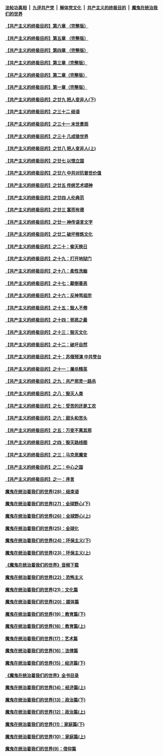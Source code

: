 ####  [法轮功真相](../../../../basic/blob/master/README.md?t=12180239) &nbsp;|&nbsp; [九评共产党](../../../../9ping.md/blob/master/README.md?t=12180239) &nbsp;|&nbsp; [解体党文化](../../../../jtdwh.md/blob/master/README.md?t=12180239)  &nbsp;|&nbsp; [共产主义的终极目的](../../../../gczydzjmd.md/blob/master/README.md?t=12180239) &nbsp;|&nbsp; [魔鬼在统治我们的世界](../../../../mgztzwmdsj.md/blob/master/README.md?t=12180239) 

#### [【共产主义的终极目的】第六章 （完整版）](../pages/nsc422/n11428913.md?t=12180239) 

#### [【共产主义的终极目的】第五章 （完整版）](../pages/nsc422/n11428912.md?t=12180239) 

#### [【共产主义的终极目的】第四章 （完整版）](../pages/nsc422/n11428907.md?t=12180239) 

#### [【共产主义的终极目的】第三章（完整版）](../pages/nsc422/n11428848.md?t=12180239) 

#### [【共产主义的终极目的】第二章（完整版）](../pages/nsc422/n11428831.md?t=12180239) 

#### [【共产主义的终极目的】第一章（完整版）](../pages/nsc422/n11417651.md?t=12180239) 

#### [【共产主义的终极目的】之廿九 把人变非人(下)](../pages/nsc422/n11344140.md?t=12180239) 

#### [【共产主义的终极目的】之三十二 结语](../pages/nsc422/n11360535.md?t=12180239) 

#### [【共产主义的终极目的】之三十一 末世景观](../pages/nsc422/n11351129.md?t=12180239) 

#### [【共产主义的终极目的】之三十 几成狼世界](../pages/nsc422/n11348280.md?t=12180239) 

#### [【共产主义的终极目的】之廿八 把人变非人(上)](../pages/nsc422/n11340492.md?t=12180239) 

#### [【共产主义的终极目的】之廿七 以恨立国](../pages/nsc422/n11336944.md?t=12180239) 

#### [【共产主义的终极目的】之廿六 中共对抗普世价值](../pages/nsc422/n11324785.md?t=12180239) 

#### [【共产主义的终极目的】之廿五 传统艺术颂神](../pages/nsc422/n11296396.md?t=12180239) 

#### [【共产主义的终极目的】之廿四 人伦典范](../pages/nsc422/n11296397.md?t=12180239) 

#### [【共产主义的终极目的】之廿三 富而有德](../pages/nsc422/n11283598.md?t=12180239) 

#### [【共产主义的终极目的】之廿一 神传语言文字](../pages/nsc422/n11263265.md?t=12180239) 

#### [【共产主义的终极目的】之廿二 破坏修炼文化](../pages/nsc422/n11245728.md?t=12180239) 

#### [【共产主义的终极目的】之二十：偷天换日](../pages/nsc422/n11238846.md?t=12180239) 

#### [【共产主义的终极目的】之十九：打开地狱门](../pages/nsc422/n11206376.md?t=12180239) 

#### [【共产主义的终极目的】之十八：柔性洗脑](../pages/nsc422/n11199994.md?t=12180239) 

#### [【共产主义的终极目的】之十七：颠倒善恶](../pages/nsc422/n11179782.md?t=12180239) 

#### [【共产主义的终极目的】之十六：反神骂祖宗](../pages/nsc422/n11166798.md?t=12180239) 

#### [【共产主义的终极目的】之十五：毁人不倦](../pages/nsc422/n11166792.md?t=12180239) 

#### [【共产主义的终极目的】之十四：邪恶之最](../pages/nsc422/n11150249.md?t=12180239) 

#### [【共产主义的终极目的】之十三：毁灭文化](../pages/nsc422/n11135227.md?t=12180239) 

#### [【共产主义的终极目的】之十二：破坏自然](../pages/nsc422/n11135214.md?t=12180239) 

#### [【共产主义的终极目的】之十：苏俄预演 中共登台](../pages/nsc422/n11118424.md?t=12180239) 

#### [【共产主义的终极目的】之十一：屠杀精英](../pages/nsc422/n11118442.md?t=12180239) 

#### [【共产主义的终极目的】之九：共产邪灵一路杀](../pages/nsc422/n11114139.md?t=12180239) 

#### [【共产主义的终极目的】之八：毁灭人类](../pages/nsc422/n11108503.md?t=12180239) 

#### [【共产主义的终极目的】之七：受苦的还是工农](../pages/nsc422/n11101809.md?t=12180239) 

#### [【共产主义的终极目的】之六：甜头和苦头](../pages/nsc422/n11096971.md?t=12180239) 

#### [【共产主义的终极目的】之五：万变不离其邪](../pages/nsc422/n11091285.md?t=12180239) 

#### [【共产主义的终极目的】之四：毁灭路线图](../pages/nsc422/n11086284.md?t=12180239) 

#### [【共产主义的终极目的】之三：马克思魔变](../pages/nsc422/n11061941.md?t=12180239) 

#### [【共产主义的终极目的】之二：中心之国](../pages/nsc422/n11047728.md?t=12180239) 

#### [【共产主义的终极目的】之一：序言](../pages/nsc422/n11086077.md?t=12180239) 

#### [魔鬼在统治着我们的世界(28)：结束语](../pages/nsc422/n10936246.md?t=12180239) 

#### [魔鬼在统治着我们的世界(27)：全球野心(下)](../pages/nsc422/n10928319.md?t=12180239) 

#### [魔鬼在统治着我们的世界(26)：全球野心(上)](../pages/nsc422/n10900318.md?t=12180239) 

#### [魔鬼在统治着我们的世界(25)：全球化](../pages/nsc422/n10788205.md?t=12180239) 

#### [魔鬼在统治着我们的世界(24)：环保主义(下)](../pages/nsc422/n10695307.md?t=12180239) 

#### [魔鬼在统治着我们的世界(23)：环保主义(上)](../pages/nsc422/n10688613.md?t=12180239) 

#### [《魔鬼在统治着我们的世界》音频下载](../pages/nsc422/n10635553.md?t=12180239) 

#### [魔鬼在统治着我们的世界(22)：恐怖主义](../pages/nsc422/n10614727.md?t=12180239) 

#### [魔鬼在统治着我们的世界(21)：文化篇](../pages/nsc422/n10597706.md?t=12180239) 

#### [魔鬼在统治着我们的世界(20)：媒体篇](../pages/nsc422/n10586579.md?t=12180239) 

#### [魔鬼在统治着我们的世界(19)：教育篇(下)](../pages/nsc422/n10564808.md?t=12180239) 

#### [魔鬼在统治着我们的世界(18)：教育篇(上)](../pages/nsc422/n10526970.md?t=12180239) 

#### [魔鬼在统治着我们的世界(17)：艺术篇](../pages/nsc422/n10499093.md?t=12180239) 

#### [魔鬼在统治着我们的世界(16)：法律篇](../pages/nsc422/n10485969.md?t=12180239) 

#### [魔鬼在统治着我们的世界(15)：经济篇(下)](../pages/nsc422/n10469975.md?t=12180239) 

#### [《魔鬼在统治着我们的世界》全书目录](../pages/nsc422/n10464261.md?t=12180239) 

#### [魔鬼在统治着我们的世界(14)：经济篇(上)](../pages/nsc422/n10457370.md?t=12180239) 

#### [魔鬼在统治着我们的世界(13)：政治篇(下)](../pages/nsc422/n10448270.md?t=12180239) 

#### [魔鬼在统治着我们的世界(12)：政治篇(上)](../pages/nsc422/n10444576.md?t=12180239) 

#### [魔鬼在统治着我们的世界(11)：家庭篇(下)](../pages/nsc422/n10440961.md?t=12180239) 

#### [魔鬼在统治着我们的世界(10)：家庭篇(上)](../pages/nsc422/n10435448.md?t=12180239) 

#### [魔鬼在统治着我们的世界(9)：信仰篇](../pages/nsc422/n10432159.md?t=12180239) 

